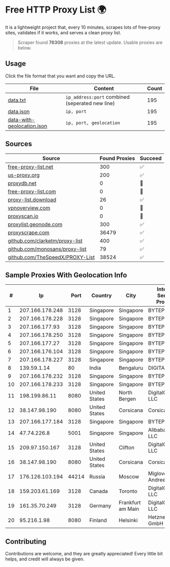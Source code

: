 
# Free HTTP Proxy List 🌍

It is a lightweight project that, every 10 minutes, scrapes lots of free-proxy sites, validates if it works, and serves a clean proxy list.


> Scraper found **76308** proxies at the latest update. Usable proxies are below.

## Usage

Click the file format that you want and copy the URL.


|File|Content|Count|
|----|-------|-----|
|[data.txt](https://raw.githubusercontent.com/themiralay/Proxy-List-World/master/data.txt)|`ip_address:port` combined (seperated new line)|195|
|[data.json](https://raw.githubusercontent.com/themiralay/Proxy-List-World/master/data.json)|`ip, port`|195|
|[data-with-geolocation.json](https://raw.githubusercontent.com/themiralay/Proxy-List-World/master/data-with-geolocation.json)|`ip, port, geolocation`|195|

## Sources

|Source|Found Proxies|Succeed|
|------|-------------|-------|
|[free-proxy-list.net](https://free-proxy-list.net)|300|✅|
|[us-proxy.org](https://www.us-proxy.org)|200|✅|
|[proxydb.net](http://proxydb.net)|0|🚫|
|[free-proxy-list.com](https://free-proxy-list.com/?page=&port=&type%5B%5D=http&type%5B%5D=https&up_time=0&search=Search)|0|🚫|
|[proxy-list.download](https://www.proxy-list.download/HTTP)|26|✅|
|[vpnoverview.com](https://vpnoverview.com/privacy/anonymous-browsing/free-proxy-servers)|0|🚫|
|[proxyscan.io](https://www.proxyscan.io)|0|🚫|
|[proxylist.geonode.com](https://proxylist.geonode.com/api/proxy-list?limit=300&page=1&sort_by=lastChecked&sort_type=desc&protocols=http,https)|300|✅|
|[proxyscrape.com](https://api.proxyscrape.com/v2/?request=displayproxies&protocol=http&timeout=10000&country=all&ssl=all&anonymity=all)|36479|✅|
|[github.com/clarketm/proxy-list](https://raw.githubusercontent.com/clarketm/proxy-list/master/proxy-list-raw.txt)|400|✅|
|[github.com/monosans/proxy-list](https://raw.githubusercontent.com/monosans/proxy-list/main/proxies/http.txt)|79|✅|
|[github.com/TheSpeedX/PROXY-List](https://raw.githubusercontent.com/TheSpeedX/PROXY-List/master/http.txt)|38524|✅|


## Sample Proxies With Geolocation Info

|#|Ip|Port|Country|City|Internet Service Provider|
|-|--|----|-------|----|-------------------------|
|1|207.166.178.248|3128|Singapore|Singapore|BYTEPLUS|
|2|207.166.178.228|3128|Singapore|Singapore|BYTEPLUS|
|3|207.166.177.93|3128|Singapore|Singapore|BYTEPLUS|
|4|207.166.178.250|3128|Singapore|Singapore|BYTEPLUS|
|5|207.166.177.27|3128|Singapore|Singapore|BYTEPLUS|
|6|207.166.176.104|3128|Singapore|Singapore|BYTEPLUS|
|7|207.166.178.227|3128|Singapore|Singapore|BYTEPLUS|
|8|139.59.1.14|80|India|Bengaluru|DIGITALOCEAN|
|9|207.166.178.232|3128|Singapore|Singapore|BYTEPLUS|
|10|207.166.178.233|3128|Singapore|Singapore|BYTEPLUS|
|11|198.199.86.11|8080|United States|North Bergen|DigitalOcean, LLC|
|12|38.147.98.190|8080|United States|Corsicana|Corsicana ISD|
|13|207.166.177.184|3128|Singapore|Singapore|BYTEPLUS|
|14|47.74.226.8|5001|Singapore|Singapore|Alibaba Cloud LLC|
|15|209.97.150.167|3128|United States|Clifton|DigitalOcean, LLC|
|16|38.147.98.190|8080|United States|Corsicana|Corsicana ISD|
|17|176.126.103.194|44214|Russia|Moscow|Miglovets Egor Andreevich|
|18|159.203.61.169|3128|Canada|Toronto|DigitalOcean, LLC|
|19|161.35.70.249|3128|Germany|Frankfurt am Main|DigitalOcean, LLC|
|20|95.216.1.98|8080|Finland|Helsinki|Hetzner Online GmbH|



## Contributing

Contributions are welcome, and they are greatly appreciated! Every
little bit helps, and credit will always be given.

